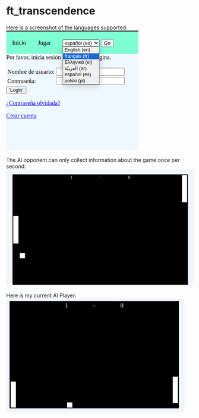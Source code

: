 # ft_transcendence

Here is a screenshot of the languages supported:
<img title="Language Support" alt="Language support" src="/Documentation/Language suppot.png">

The AI opponent can only collect information about the game once per second:
<img title="Pong AI info" alt="Visualization of the constraints of the AI" src="/Documentation/pong_per_second.gif">

Here is my current AI Player:
<img title="Pong AI Player" alt="Visualization of the AI" src="/Documentation/semi-working-ai-opponent.gif">
